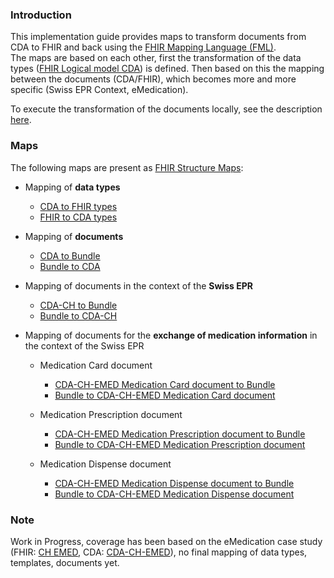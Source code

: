 ### Introduction

This implementation guide provides maps to transform documents from CDA to FHIR and back using the [FHIR Mapping Language (FML)](https://www.hl7.org/fhir/mapping-language.html).   
The maps are based on each other, first the transformation of the data types ([FHIR Logical model CDA](http://build.fhir.org/ig/HL7/cda-core-2.0/branches/master/index.html)) is defined. Then based on this the mapping between the documents (CDA/FHIR), which becomes more and more specific (Swiss EPR Context, eMedication).

To execute the transformation of the documents locally, see the description [here](https://github.com/hl7ch/cda-fhir-maps#development).

### Maps

The following maps are present as [FHIR Structure Maps](https://www.hl7.org/fhir/structuremap.html):

* Mapping of **data types**
   * [CDA to FHIR types](StructureMap-CdaToFHIRTypes.html)
   * [FHIR to CDA types](StructureMap-FhirToCdaTypes.html)

* Mapping of **documents**
   * [CDA to Bundle](StructureMap-CdaToBundle.html)
   * [Bundle to CDA](StructureMap-BundleToCda.html)

* Mapping of documents in the context of the **Swiss EPR**
   * [CDA-CH to Bundle](StructureMap-CdaChToBundle.html)
   * [Bundle to CDA-CH](StructureMap-BundleToCdaCh.html)

* Mapping of documents for the **exchange of medication information** in the context of the Swiss EPR

   * Medication Card document
      * [CDA-CH-EMED Medication Card document to Bundle](StructureMap-CdaChEmedMedicationCardDocumentToBundle.html)
      * [Bundle to CDA-CH-EMED Medication Card document](StructureMap-BundleToCdaChEmedMedicationCardDocument.html)

   * Medication Prescription document
      * [CDA-CH-EMED Medication Prescription document to Bundle](StructureMap-CdaChEmedMedicationPrescriptionDocumentToBundle.html)
      * [Bundle to CDA-CH-EMED Medication Prescription document](StructureMap-BundleToCdaChEmedMedicationPrescriptionDocument.html)

   * Medication Dispense document
      * [CDA-CH-EMED Medication Dispense document to Bundle](StructureMap-CdaChEmedMedicationDispenseDocumentToBundle.html)
      * [Bundle to CDA-CH-EMED Medication Dispense document](StructureMap-BundleToCdaChEmedMedicationDispenseDocument.html)


### Note
Work in Progress, coverage has been based on the eMedication case study (FHIR: [CH EMED](http://build.fhir.org/ig/hl7ch/ch-emed/branches/master/index.html), CDA: [CDA-CH-EMED](https://art-decor.org/art-decor/decor-project--cdachemed-)), no final mapping of data types, templates, documents yet.
